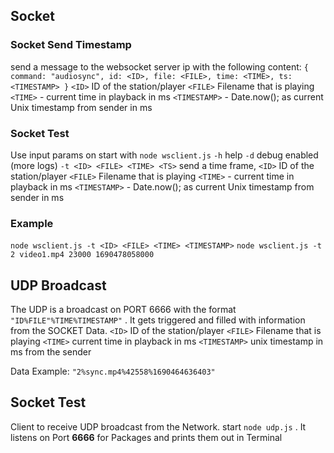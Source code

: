 ## Socket

### Socket Send Timestamp

send a message to the websocket server ip with the following content:
`{ command: "audiosync", id: <ID>, file: <FILE>, time: <TIME>, ts: <TIMESTAMP> }`
`<ID>` ID of the station/player
`<FILE>` Filename that is playing
`<TIME>` - current time in playback in ms
`<TIMESTAMP>` - Date.now(); as current Unix timestamp from sender in ms

### Socket Test

Use input params on start with `node wsclient.js`
`-h` help
`-d` debug enabled (more logs)
`-t <ID> <FILE> <TIME> <TS>` send a time frame,
`<ID>` ID of the station/player
`<FILE>` Filename that is playing
`<TIME>` - current time in playback in ms
`<TIMESTAMP>` - Date.now(); as current Unix timestamp from sender in ms

### Example

`node wsclient.js -t <ID> <FILE> <TIME> <TIMESTAMP>`
`node wsclient.js -t 2 video1.mp4 23000 1690478058000`

## UDP Broadcast

The UDP is a broadcast on PORT 6666 with the format `"ID%FILE"%TIME%TIMESTAMP"` . It gets triggered and filled with
information from the SOCKET Data.
`<ID>` ID of the station/player
`<FILE>` Filename that is playing
`<TIME>` current time in playback in ms
`<TIMESTAMP>` unix timestamp in ms from the sender

Data Example: `"2%sync.mp4%42558%1690464636403"`

## Socket Test

Client to receive UDP broadcast from the Network.
start `node udp.js` . It listens on Port **6666** for Packages and prints them out in Terminal
